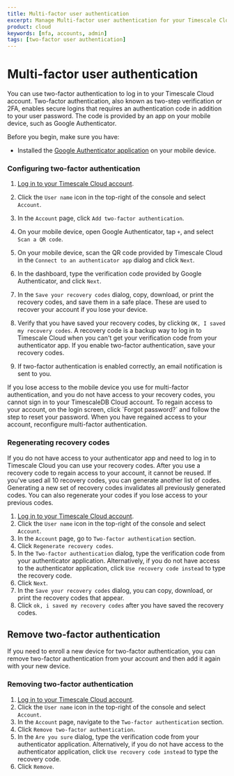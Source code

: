 ```yaml
---
title: Multi-factor user authentication
excerpt: Manage Multi-factor user authentication for your Timescale Cloud account
product: cloud
keywords: [mfa, accounts, admin]
tags: [two-factor user authentication]
---
```


# Multi-factor user authentication

You can use two-factor authentication to log in to your Timescale Cloud 
account. Two-factor authentication, also known as two-step verification 
or 2FA, enables secure logins that
requires an authentication code in addition to your user password. The code 
is provided by an app on your mobile device, such as Google Authenticator.

Before you begin, make sure you have:

*   Installed the [Google Authenticator application][install-google-authenticator]
  on your mobile device.

<procedure>

### Configuring two-factor authentication

1.  [Log in to your Timescale Cloud account][cloud-login].
1.  Click the `User name` icon in the top-right of the console and select `Account`.
1.  In the `Account` page, click `Add two-factor authentication`.
1.  On your mobile device, open Google Authenticator, tap `+`, and select
    `Scan a QR code`.
1.  On your mobile device, scan the QR code provided by Timescale Cloud in the
    `Connect to an authenticator app` dialog and click `Next`.
1.  In the dashboard, type the verification code provided by Google Authenticator, and click
    `Next`.
1.  In the `Save your recovery codes` dialog, copy, download, or print the
    recovery codes, and save them in a safe place. These are used to 
    recover your account if you lose your device.
1.  Verify that you have saved your recovery codes, by clicking `OK, I saved my recovery codes`.
    <highlight type="important">
    A recovery code is a backup way to log in to Timescale Cloud when you can't
    get your verification code from  your authenticator app. If you enable
    two-factor authentication, save your recovery codes.
    </highlight>

1.  If two-factor authentication is enabled correctly, an email notification is sent to you.

</procedure>

<highlight type="warning">
If you lose access to the mobile device you use for multi-factor
authentication, and you do not have access to your recovery codes, you cannot sign in to your TimescaleDB Cloud
account. To regain access to your account, on the login screen, click
`Forgot password?` and follow the step to reset your password. When you have
regained access to your account, reconfigure multi-factor authentication.
</highlight>

### Regenerating recovery codes

If you do not have access to your authenticator app and need to log in to
Timescale Cloud you can use your recovery codes. After you use a recovery code
to regain access to your account, it cannot be reused. If you've used all 10
recovery codes, you can generate another list of codes. Generating a new set of
recovery codes invalidates all previously generated codes. You
can also regenerate your codes if you lose access to your 
previous codes.

<procedure>

1.  [Log in to your Timescale Cloud account][cloud-login].
1.  Click the `User name` icon in the top-right of the console and select `Account`.
1.  In the `Account` page, go to `Two-factor authentication` section.
1.  Click `Regenerate recovery codes`. 
1.  In the `Two-factor authentication` dialog, type the verification code from
    your authenticator application.
    Alternatively, if you do not have access to the authenticator application,
    click `Use recovery code instead` to type the recovery code.
1.  Click `Next`.
1.  In the `Save your recovery codes` dialog, you can copy, download, or print the
    recovery codes that appear.
1.  Click `ok, i saved my recovery codes` after you have saved the recovery codes.

</procedure>

## Remove two-factor authentication

If you need to enroll a new device for two-factor authentication, you can 
remove two-factor authentication from your account and then add it 
again with your new device.

<procedure>

### Removing two-factor authentication

1.  [Log in to your Timescale Cloud account][cloud-login].
1.  Click the `User name` icon in the top-right of the console and select `Account`.
1.  In the `Account` page, navigate to the `Two-factor authentication` section.
1.  Click `Remove two-factor authentication`.
1.  In the `Are you sure` dialog, type the verification code from your
    authenticator application. Alternatively, if you do not have access 
    to the authenticator application, click `Use recovery code instead` 
    to type the recovery code.
1.  Click `Remove`.

</procedure>

[cloud-login]: https://console.cloud.timescale.com/
[install-google-authenticator]: https://support.google.com/accounts/answer/1066447